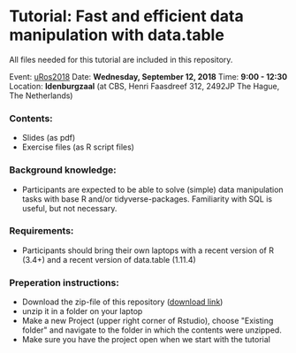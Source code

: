 # Tutorial: Fast and efficient data manipulation with data.table

All files needed for this tutorial are included in this repository.

Event: [uRos2018](https://www.aanmelder.nl/uros2018)
Date: **Wednesday, September 12, 2018**
Time: **9:00 - 12:30**
Location: **Idenburgzaal** (at CBS, Henri Faasdreef 312, 2492JP The Hague, The Netherlands)

### Contents:
 - Slides (as pdf)
 - Exercise files (as R script files)

### Background knowledge:
 - Participants are expected to be able to solve (simple) data manipulation tasks with base R and/or tidyverse-packages. Familiarity with SQL is useful, but not necessary.

### Requirements:
 - Participants should bring their own laptops with a recent version of R (3.4+) and a recent version of data.table (1.11.4)

### Preperation instructions:
 - Download the zip-file of this repository ([download link](https://github.com/jaapwalhout/data.table-tutorial-uros2018/archive/master.zip))
 - unzip it in a folder on your laptop
 - Make a new Project (upper right corner of Rstudio), choose "Existing folder" and navigate to the folder in which the contents were unzipped.
 - Make sure you have the project open when we start with the tutorial